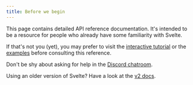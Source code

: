 ```yaml
---
title: Before we begin
---
```


This page contains detailed API reference documentation. It's intended to be a resource for people who already have some familiarity with Svelte.

If that's not you (yet), you may prefer to visit the [interactive tutorial](tutorial) or the [examples](examples) before consulting this reference.

Don't be shy about asking for help in the [Discord chatroom](chat).

Using an older version of Svelte? Have a look at the [v2 docs](https://v2.svelte.dev).